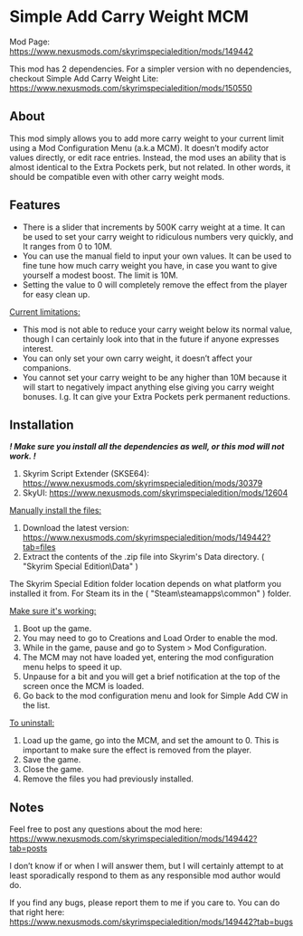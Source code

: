 # Simple Add Carry Weight MCM

Mod Page: https://www.nexusmods.com/skyrimspecialedition/mods/149442

This mod has 2 dependencies. For a simpler version with no dependencies, checkout Simple Add Carry Weight Lite: https://www.nexusmods.com/skyrimspecialedition/mods/150550

## About

This mod simply allows you to add more carry weight to your current limit using a Mod Configuration Menu (a.k.a MCM). It doesn’t modify actor values directly, or edit race entries. Instead, the mod uses an ability that is almost identical to the Extra Pockets perk, but not related. In other words, it should be compatible even with other carry weight mods.

## Features

- There is a slider that increments by 500K carry weight at a time. It can be used to set your carry weight to ridiculous numbers very quickly, and It ranges from 0 to 10M.
- You can use the manual field to input your own values. It can be used to fine tune how much carry weight you have, in case you want to give yourself a modest boost. The limit is 10M.
- Setting the value to 0 will completely remove the effect from the player for easy clean up.

<ins>Current limitations:</ins>

- This mod is not able to reduce your carry weight below its normal value, though I can certainly look into that in the future if anyone expresses interest.
- You can only set your own carry weight, it doesn’t affect your companions.
- You cannot set your carry weight to be any higher than 10M because it will start to negatively impact anything else giving you carry weight bonuses. I.g. It can give your Extra Pockets perk permanent reductions.

## Installation

***! Make sure you install all the dependencies as well, or this mod will not work. !***

1. Skyrim Script Extender (SKSE64): https://www.nexusmods.com/skyrimspecialedition/mods/30379
2. SkyUI: https://www.nexusmods.com/skyrimspecialedition/mods/12604

<ins>Manually install the files:</ins>

1. Download the latest version: https://www.nexusmods.com/skyrimspecialedition/mods/149442?tab=files
2. Extract the contents of the .zip file into Skyrim's Data directory. ( "Skyrim Special Edition\Data\" )

The Skyrim Special Edition folder location depends on what platform you installed it from. For Steam its in the ( "Steam\steamapps\common\" ) folder.

<ins>Make sure it's working:</ins>

1. Boot up the game.
2. You may need to go to Creations and Load Order to enable the mod.
3. While in the game, pause and go to System > Mod Configuration.
4. The MCM may not have loaded yet, entering the mod configuration menu helps to speed it up.
5. Unpause for a bit and you will get a brief notification at the top of the screen once the MCM is loaded.
6. Go back to the mod configuration menu and look for Simple Add CW in the list.

<ins>To uninstall:</ins>

1. Load up the game, go into the MCM, and set the amount to 0. This is important to make sure the effect is removed from the player.
2. Save the game.
3. Close the game.
4. Remove the files you had previously installed.

## Notes

Feel free to post any questions about the mod here: https://www.nexusmods.com/skyrimspecialedition/mods/149442?tab=posts

I don’t know if or when I will answer them, but I will certainly attempt to at least sporadically respond to them as any responsible mod author would do.

If you find any bugs, please report them to me if you care to. You can do that right here: https://www.nexusmods.com/skyrimspecialedition/mods/149442?tab=bugs
